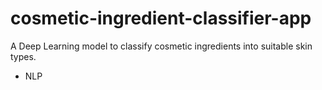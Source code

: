 # cosmetic-ingredient-classifier-app
A Deep Learning model to classify cosmetic ingredients into suitable skin types.
- NLP
